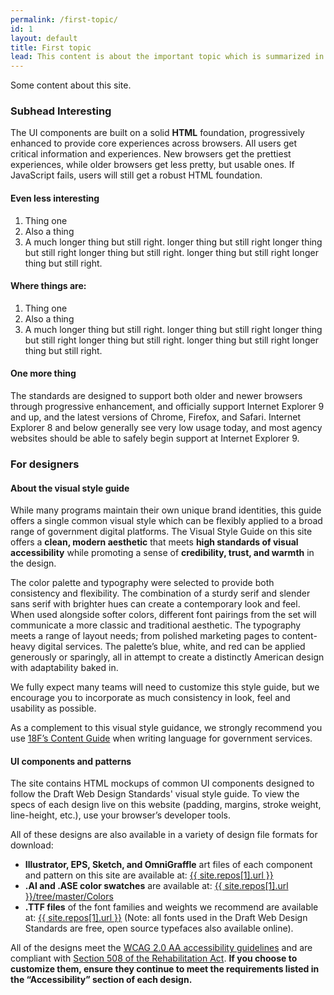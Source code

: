 ```yaml
---
permalink: /first-topic/
id: 1
layout: default
title: First topic
lead: This content is about the important topic which is summarized in this lead
---
```


<p>Some content about this site.</p>

<h3 class="usa-heading">Subhead Interesting</h3>

<p>The UI components are built on a solid <strong>HTML</strong> foundation, progressively enhanced to provide core experiences across browsers. All users get critical information and experiences. New browsers get the prettiest experiences, while older browsers get less pretty, but usable ones. If JavaScript fails, users will still get a robust HTML foundation.</p>

<h4>Even less interesting</h4>

<ol class="usa-content-list">
  <li>Thing one</li>
  <li>Also a thing</li>
  <li>A much longer thing but still right. longer thing but still right longer thing but still right longer thing but still right. longer thing but still right longer thing but still right. </li>
</ol>

<h4>Where things are:</h4>

<ol class="usa-content-list">
  <li>Thing one</li>
  <li>Also a thing</li>
  <li>A much longer thing but still right. longer thing but still right longer thing but still right longer thing but still right. longer thing but still right longer thing but still right. </li>
</ol>

<h4>One more thing</h4>

<p>The standards are designed to support both older and newer browsers through progressive enhancement, and officially support Internet Explorer 9 and up, and the latest versions of Chrome, Firefox, and Safari. Internet Explorer 8 and below generally see very low usage today, and most agency websites should be able to safely begin support at Internet Explorer 9.</p>

<h3 class="usa-heading">For designers</h3>

<h4>About the visual style guide</h4>
<p>While many programs maintain their own unique brand identities, this guide offers a single common visual style which can be flexibly applied to a broad range of government digital platforms. The Visual Style Guide on this site offers a <strong>clean, modern aesthetic</strong> that meets <strong>high standards of visual accessibility</strong> while promoting a sense of <strong>credibility, trust, and warmth</strong> in the design.</p>
<p>The color palette and typography were selected to provide both consistency and flexibility. The combination of a sturdy serif and slender sans serif with brighter hues can create a contemporary look and feel. When used alongside softer colors, different font pairings from the set will communicate a more classic and traditional aesthetic. The typography meets a range of layout needs; from polished marketing pages to content-heavy digital services. The palette’s blue, white, and red can be applied generously or sparingly, all in attempt to create a distinctly American design with adaptability baked in.</p>
<p>We fully expect many teams will need to customize this style guide, but we encourage you to incorporate as much consistency in look, feel and usability as possible.</p>
<p>As a complement to this visual style guidance, we strongly recommend you use <a href="https://pages.18f.gov/content-guide/">18F’s Content Guide</a> when writing language for government services.</p>

<h4>UI components and patterns</h4>
<p>The site contains HTML mockups of common UI components designed to follow the Draft Web Design Standards' visual style guide. To view the specs of each design live on this website (padding, margins, stroke weight, line-height, etc.), use your browser’s developer tools.</p>
<p>All of these designs are also available in a variety of design file formats for download:</p>
<ul class="usa-content-list">
  <li><strong>Illustrator, EPS, Sketch, and OmniGraffle</strong> art files of each component and pattern on this site are available at: <a href="{{ site.repos[1].url }}">{{ site.repos[1].url }}</a></li>
  <li><strong>.AI and .ASE color swatches</strong> are available at: <a href="{{ site.repos[1].url }}/tree/master/Colors">{{ site.repos[1].url }}/tree/master/Colors</a></li>
  <li><strong>.TTF files</strong> of the font families and weights we recommend are available at: <a href="{{ site.repos[1].url }}">{{ site.repos[1].url }}</a> (Note: all fonts used in the Draft Web Design Standards are free, open source typefaces also available online).</li>
</ul>
<p>All of the designs meet the <a href="http://www.w3.org/TR/WCAG20/">WCAG 2.0 AA accessibility guidelines</a> and are compliant with <a href="http://www.section508.gov/">Section 508 of the Rehabilitation Act</a>. <strong>If you choose to customize them, ensure they continue to meet the requirements listed in the “Accessibility” section of each design.</strong></p>
